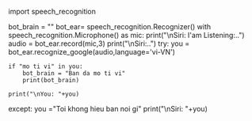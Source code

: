 import speech_recognition

bot_brain = ""
bot_ear= speech_recognition.Recognizer()
with speech_recognition.Microphone() as mic:
    print("\nSiri: I'am Listening:..")
    audio = bot_ear.record(mic,3)
    print("\nSiri:..")
try:
    you = bot_ear.recognize_google(audio,language='vi-VN')
    
    if "mo ti vi" in you:
        bot_brain = "Ban da mo ti vi"
        print(bot_brain)
        
    print("\nYou: "+you)
except:
    you ="Toi khong hieu ban noi gi"
    print("\nSiri: "+you)
